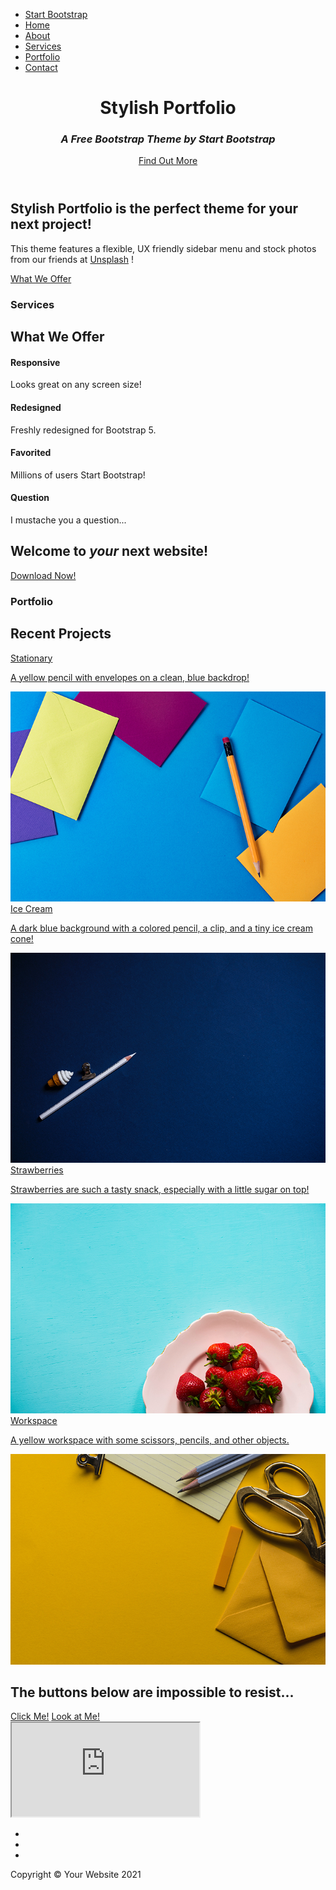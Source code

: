 <!DOCTYPE html>
<html lang="en">
    <head>
        <meta charset="utf-8" />
        <meta name="viewport" content="width=device-width, initial-scale=1, shrink-to-fit=no" />
        <meta name="description" content="" />
        <meta name="author" content="" />
        <title>Stylish Portfolio - Start Bootstrap Template</title>
        <!-- Favicon-->
        <link rel="icon" type="image/x-icon" href="assets/favicon.ico" />
        <!-- Font Awesome icons (free version)-->
        <script src="https://use.fontawesome.com/releases/v5.15.4/js/all.js" crossorigin="anonymous"></script>
        <!-- Simple line icons-->
        <link href="https://cdnjs.cloudflare.com/ajax/libs/simple-line-icons/2.5.5/css/simple-line-icons.min.css" rel="stylesheet" />
        <!-- Google fonts-->
        <link href="https://fonts.googleapis.com/css?family=Source+Sans+Pro:300,400,700,300italic,400italic,700italic" rel="stylesheet" type="text/css" />
        <!-- Core theme CSS (includes Bootstrap)-->
        <link href="css/styles.css" rel="stylesheet" />
    </head>
    <body id="page-top">
        <!-- Navigation-->
        <a class="menu-toggle rounded" href="#"><i class="fas fa-bars"></i></a>
        <nav id="sidebar-wrapper">
            <ul class="sidebar-nav">
                <li class="sidebar-brand"><a href="#page-top">Start Bootstrap</a></li>
                <li class="sidebar-nav-item"><a href="#page-top">Home</a></li>
                <li class="sidebar-nav-item"><a href="#about">About</a></li>
                <li class="sidebar-nav-item"><a href="#services">Services</a></li>
                <li class="sidebar-nav-item"><a href="#portfolio">Portfolio</a></li>
                <li class="sidebar-nav-item"><a href="#contact">Contact</a></li>
            </ul>
        </nav>
        <!-- Header-->
        <header class="masthead d-flex align-items-center">
            <div class="container px-4 px-lg-5 text-center">
                <h1 class="mb-1">Stylish Portfolio</h1>
                <h3 class="mb-5"><em>A Free Bootstrap Theme by Start Bootstrap</em></h3>
                <a class="btn btn-primary btn-xl" href="#about">Find Out More</a>
            </div>
        </header>
        <!-- About-->
        <section class="content-section bg-light" id="about">
            <div class="container px-4 px-lg-5 text-center">
                <div class="row gx-4 gx-lg-5 justify-content-center">
                    <div class="col-lg-10">
                        <h2>Stylish Portfolio is the perfect theme for your next project!</h2>
                        <p class="lead mb-5">
                            This theme features a flexible, UX friendly sidebar menu and stock photos from our friends at
                            <a href="https://unsplash.com/">Unsplash</a>
                            !
                        </p>
                        <a class="btn btn-dark btn-xl" href="#services">What We Offer</a>
                    </div>
                </div>
            </div>
        </section>
        <!-- Services-->
        <section class="content-section bg-primary text-white text-center" id="services">
            <div class="container px-4 px-lg-5">
                <div class="content-section-heading">
                    <h3 class="text-secondary mb-0">Services</h3>
                    <h2 class="mb-5">What We Offer</h2>
                </div>
                <div class="row gx-4 gx-lg-5">
                    <div class="col-lg-3 col-md-6 mb-5 mb-lg-0">
                        <span class="service-icon rounded-circle mx-auto mb-3"><i class="icon-screen-smartphone"></i></span>
                        <h4><strong>Responsive</strong></h4>
                        <p class="text-faded mb-0">Looks great on any screen size!</p>
                    </div>
                    <div class="col-lg-3 col-md-6 mb-5 mb-lg-0">
                        <span class="service-icon rounded-circle mx-auto mb-3"><i class="icon-pencil"></i></span>
                        <h4><strong>Redesigned</strong></h4>
                        <p class="text-faded mb-0">Freshly redesigned for Bootstrap 5.</p>
                    </div>
                    <div class="col-lg-3 col-md-6 mb-5 mb-md-0">
                        <span class="service-icon rounded-circle mx-auto mb-3"><i class="icon-like"></i></span>
                        <h4><strong>Favorited</strong></h4>
                        <p class="text-faded mb-0">
                            Millions of users
                            <i class="fas fa-heart"></i>
                            Start Bootstrap!
                        </p>
                    </div>
                    <div class="col-lg-3 col-md-6">
                        <span class="service-icon rounded-circle mx-auto mb-3"><i class="icon-mustache"></i></span>
                        <h4><strong>Question</strong></h4>
                        <p class="text-faded mb-0">I mustache you a question...</p>
                    </div>
                </div>
            </div>
        </section>
        <!-- Callout-->
        <section class="callout">
            <div class="container px-4 px-lg-5 text-center">
                <h2 class="mx-auto mb-5">
                    Welcome to
                    <em>your</em>
                    next website!
                </h2>
                <a class="btn btn-primary btn-xl" href="https://startbootstrap.com/theme/stylish-portfolio/">Download Now!</a>
            </div>
        </section>
        <!-- Portfolio-->
        <section class="content-section" id="portfolio">
            <div class="container px-4 px-lg-5">
                <div class="content-section-heading text-center">
                    <h3 class="text-secondary mb-0">Portfolio</h3>
                    <h2 class="mb-5">Recent Projects</h2>
                </div>
                <div class="row gx-0">
                    <div class="col-lg-6">
                        <a class="portfolio-item" href="#!">
                            <div class="caption">
                                <div class="caption-content">
                                    <div class="h2">Stationary</div>
                                    <p class="mb-0">A yellow pencil with envelopes on a clean, blue backdrop!</p>
                                </div>
                            </div>
                            <img class="img-fluid" src="assets/img/portfolio-1.jpg" alt="..." />
                        </a>
                    </div>
                    <div class="col-lg-6">
                        <a class="portfolio-item" href="#!">
                            <div class="caption">
                                <div class="caption-content">
                                    <div class="h2">Ice Cream</div>
                                    <p class="mb-0">A dark blue background with a colored pencil, a clip, and a tiny ice cream cone!</p>
                                </div>
                            </div>
                            <img class="img-fluid" src="assets/img/portfolio-2.jpg" alt="..." />
                        </a>
                    </div>
                    <div class="col-lg-6">
                        <a class="portfolio-item" href="#!">
                            <div class="caption">
                                <div class="caption-content">
                                    <div class="h2">Strawberries</div>
                                    <p class="mb-0">Strawberries are such a tasty snack, especially with a little sugar on top!</p>
                                </div>
                            </div>
                            <img class="img-fluid" src="assets/img/portfolio-3.jpg" alt="..." />
                        </a>
                    </div>
                    <div class="col-lg-6">
                        <a class="portfolio-item" href="#!">
                            <div class="caption">
                                <div class="caption-content">
                                    <div class="h2">Workspace</div>
                                    <p class="mb-0">A yellow workspace with some scissors, pencils, and other objects.</p>
                                </div>
                            </div>
                            <img class="img-fluid" src="assets/img/portfolio-4.jpg" alt="..." />
                        </a>
                    </div>
                </div>
            </div>
        </section>
        <!-- Call to Action-->
        <section class="content-section bg-primary text-white">
            <div class="container px-4 px-lg-5 text-center">
                <h2 class="mb-4">The buttons below are impossible to resist...</h2>
                <a class="btn btn-xl btn-light me-4" href="#!">Click Me!</a>
                <a class="btn btn-xl btn-dark" href="#!">Look at Me!</a>
            </div>
        </section>
        <!-- Map-->
        <div class="map" id="contact">
            <iframe src="https://maps.google.com/maps?f=q&amp;source=s_q&amp;hl=en&amp;geocode=&amp;q=Twitter,+Inc.,+Market+Street,+San+Francisco,+CA&amp;aq=0&amp;oq=twitter&amp;sll=28.659344,-81.187888&amp;sspn=0.128789,0.264187&amp;ie=UTF8&amp;hq=Twitter,+Inc.,+Market+Street,+San+Francisco,+CA&amp;t=m&amp;z=15&amp;iwloc=A&amp;output=embed"></iframe>
            <br />
            <small><a href="https://maps.google.com/maps?f=q&amp;source=embed&amp;hl=en&amp;geocode=&amp;q=Twitter,+Inc.,+Market+Street,+San+Francisco,+CA&amp;aq=0&amp;oq=twitter&amp;sll=28.659344,-81.187888&amp;sspn=0.128789,0.264187&amp;ie=UTF8&amp;hq=Twitter,+Inc.,+Market+Street,+San+Francisco,+CA&amp;t=m&amp;z=15&amp;iwloc=A"></a></small>
        </div>
        <!-- Footer-->
        <footer class="footer text-center">
            <div class="container px-4 px-lg-5">
                <ul class="list-inline mb-5">
                    <li class="list-inline-item">
                        <a class="social-link rounded-circle text-white mr-3" href="#!"><i class="icon-social-facebook"></i></a>
                    </li>
                    <li class="list-inline-item">
                        <a class="social-link rounded-circle text-white mr-3" href="#!"><i class="icon-social-twitter"></i></a>
                    </li>
                    <li class="list-inline-item">
                        <a class="social-link rounded-circle text-white" href="#!"><i class="icon-social-github"></i></a>
                    </li>
                </ul>
                <p class="text-muted small mb-0">Copyright &copy; Your Website 2021</p>
            </div>
        </footer>
        <!-- Scroll to Top Button-->
        <a class="scroll-to-top rounded" href="#page-top"><i class="fas fa-angle-up"></i></a>
        <!-- Bootstrap core JS-->
        <script src="https://cdn.jsdelivr.net/npm/bootstrap@5.1.3/dist/js/bootstrap.bundle.min.js"></script>
        <!-- Core theme JS-->
        <script src="js/scripts.js"></script>
    </body>
</html>

